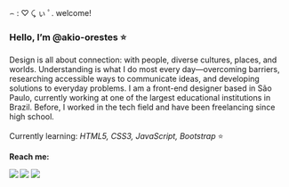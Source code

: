 
⌢ : ♡ ⤹ ぃ ﾟ. welcome!
 
 <h3>Hello, I’m @akio-orestes ⭐</h3>
 
 Design is all about connection: with people, diverse cultures, places, and worlds. Understanding is what I do most every day—overcoming barriers, researching accessible ways to communicate ideas, and developing 
 solutions to everyday problems. I am a front-end designer based in São Paulo, currently working at one of the largest educational institutions in Brazil. Before, I worked in the tech field and have been 
 freelancing since high school. <br><br>
 Currently learning: <em> HTML5, CSS3, JavaScript, Bootstrap </em>⭐
 
<strong>Reach me:<strong> 
 <div> 
  <a href="https://www.linkedin.com/in/akio-orestes-7604221b3" target="_blank"><img src="https://img.shields.io/badge/-LinkedIn-%230077B5?style=for-the-badge&logo=linkedin&logoColor=white" target="_blank"></a> 
  <a href="https://www.akio.ink" target="_blank"><img src="https://img.shields.io/badge/Blogger-FF5722?style=for-the-badge&logo=blogger&logoColor=white" target="_blank"></a>
  <a href = "mailto:akio.orestes@gmail.com"><img src="https://img.shields.io/badge/-Gmail-%23333?style=for-the-badge&logo=gmail&logoColor=white" target="_blank"></a>
</div>
